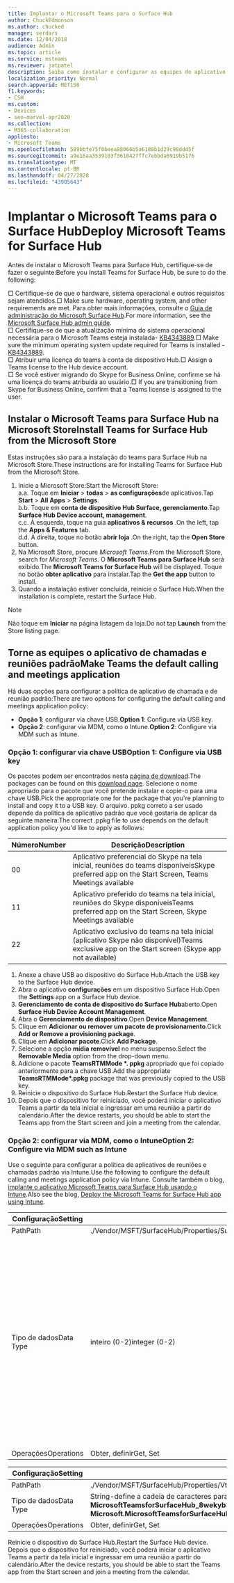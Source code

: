 ```yaml
---
title: Implantar o Microsoft Teams para o Surface Hub
author: ChuckEdmonson
ms.author: chucked
manager: serdars
ms.date: 12/04/2018
audience: Admin
ms.topic: article
ms.service: msteams
ms.reviewer: jatpatel
description: Saiba como instalar e configurar as equipes do aplicativo Surface Hub para que o Microsoft Teams seja o aplicativo de chamadas e reuniões padrão.
localization_priority: Normal
search.appverid: MET150
f1.keywords:
- CSH
ms.custom:
- Devices
- seo-marvel-apr2020
ms.collection:
- M365-collaboration
appliesto:
- Microsoft Teams
ms.openlocfilehash: 589bbfe75f0beea88066b5a6188b1d29c98ddd5f
ms.sourcegitcommit: a9e16aa3539103f3618427ffc7ebbda6919b5176
ms.translationtype: MT
ms.contentlocale: pt-BR
ms.lasthandoff: 04/27/2020
ms.locfileid: "43905643"
---
```

<a name="deploy-microsoft-teams-for-surface-hub"></a><span data-ttu-id="a02dd-103">Implantar o Microsoft Teams para o Surface Hub</span><span class="sxs-lookup"><span data-stu-id="a02dd-103">Deploy Microsoft Teams for Surface Hub</span></span>
======================================

<span data-ttu-id="a02dd-104">Antes de instalar o Microsoft Teams para Surface Hub, certifique-se de fazer o seguinte:</span><span class="sxs-lookup"><span data-stu-id="a02dd-104">Before you install Teams for Surface Hub, be sure to do the following:</span></span>

 <span data-ttu-id="a02dd-105">□ Certifique-se de que o hardware, sistema operacional e outros requisitos sejam atendidos.</span><span class="sxs-lookup"><span data-stu-id="a02dd-105">□ Make sure hardware, operating system, and other requirements are met.</span></span> <span data-ttu-id="a02dd-106">Para obter mais informações, consulte o [Guia de administração do Microsoft Surface Hub](https://docs.microsoft.com/surface-hub/).</span><span class="sxs-lookup"><span data-stu-id="a02dd-106">For more information, see the [Microsoft Surface Hub admin guide](https://docs.microsoft.com/surface-hub/).</span></span><br>
 <span data-ttu-id="a02dd-107">□ Certifique-se de que a atualização mínima do sistema operacional necessária para o Microsoft Teams esteja instalada- [KB4343889](https://support.microsoft.com/help/4343889).</span><span class="sxs-lookup"><span data-stu-id="a02dd-107">□ Make sure the minimum operating system update required for Teams is installed - [KB4343889](https://support.microsoft.com/help/4343889).</span></span><br>
 <span data-ttu-id="a02dd-108">□ Atribuir uma licença do teams à conta de dispositivo Hub.</span><span class="sxs-lookup"><span data-stu-id="a02dd-108">□ Assign a Teams license to the Hub device account.</span></span><br>
 <span data-ttu-id="a02dd-109">□ Se você estiver migrando do Skype for Business Online, confirme se há uma licença do teams atribuída ao usuário.</span><span class="sxs-lookup"><span data-stu-id="a02dd-109">□ If you are transitioning from Skype for Business Online, confirm that a Teams license is assigned to the user.</span></span>

## <a name="install-teams-for-surface-hub-from-the-microsoft-store"></a><span data-ttu-id="a02dd-110">Instalar o Microsoft Teams para Surface Hub na Microsoft Store</span><span class="sxs-lookup"><span data-stu-id="a02dd-110">Install Teams for Surface Hub from the Microsoft Store</span></span> 

<span data-ttu-id="a02dd-111">Estas instruções são para a instalação do teams para Surface Hub na Microsoft Store.</span><span class="sxs-lookup"><span data-stu-id="a02dd-111">These instructions are for installing Teams for Surface Hub from the Microsoft Store.</span></span> 
 
1. <span data-ttu-id="a02dd-112">Inicie a Microsoft Store:</span><span class="sxs-lookup"><span data-stu-id="a02dd-112">Start the Microsoft Store:</span></span><br>
   <span data-ttu-id="a02dd-113">a.</span><span class="sxs-lookup"><span data-stu-id="a02dd-113">a.</span></span> <span data-ttu-id="a02dd-114">Toque em **Iniciar** > **todas** > **as configurações**de aplicativos.</span><span class="sxs-lookup"><span data-stu-id="a02dd-114">Tap **Start** > **All Apps** > **Settings**.</span></span><br> <span data-ttu-id="a02dd-115">b.</span><span class="sxs-lookup"><span data-stu-id="a02dd-115">b.</span></span> <span data-ttu-id="a02dd-116">Toque em **conta de dispositivo Hub Surface, gerenciamento**.</span><span class="sxs-lookup"><span data-stu-id="a02dd-116">Tap **Surface Hub Device account, management**.</span></span><br>
   <span data-ttu-id="a02dd-117">c.</span><span class="sxs-lookup"><span data-stu-id="a02dd-117">c.</span></span> <span data-ttu-id="a02dd-118">À esquerda, toque na guia **aplicativos & recursos** .</span><span class="sxs-lookup"><span data-stu-id="a02dd-118">On the left, tap the **Apps & Features** tab.</span></span><br> <span data-ttu-id="a02dd-119">d.</span><span class="sxs-lookup"><span data-stu-id="a02dd-119">d.</span></span> <span data-ttu-id="a02dd-120">À direita, toque no botão **abrir loja** .</span><span class="sxs-lookup"><span data-stu-id="a02dd-120">On the right, tap the **Open Store** button.</span></span> 
2. <span data-ttu-id="a02dd-121">Na Microsoft Store, procure *Microsoft Teams*.</span><span class="sxs-lookup"><span data-stu-id="a02dd-121">From the Microsoft Store, search for *Microsoft Teams*.</span></span> <span data-ttu-id="a02dd-122">O **Microsoft Teams para Surface Hub** será exibido.</span><span class="sxs-lookup"><span data-stu-id="a02dd-122">The **Microsoft Teams for Surface Hub** will be displayed.</span></span> <span data-ttu-id="a02dd-123">Toque no botão **obter aplicativo** para instalar.</span><span class="sxs-lookup"><span data-stu-id="a02dd-123">Tap the **Get the app** button to install.</span></span>  
3. <span data-ttu-id="a02dd-124">Quando a instalação estiver concluída, reinicie o Surface Hub.</span><span class="sxs-lookup"><span data-stu-id="a02dd-124">When the installation is complete, restart the Surface Hub.</span></span> 

> [!NOTE]
> <span data-ttu-id="a02dd-125">Não toque em **Iniciar** na página listagem da loja.</span><span class="sxs-lookup"><span data-stu-id="a02dd-125">Do not tap **Launch** from the Store listing page.</span></span>

## <a name="make-teams-the-default-calling-and-meetings-application"></a><span data-ttu-id="a02dd-126">Torne as equipes o aplicativo de chamadas e reuniões padrão</span><span class="sxs-lookup"><span data-stu-id="a02dd-126">Make Teams the default calling and meetings application</span></span>
 
<span data-ttu-id="a02dd-127">Há duas opções para configurar a política de aplicativo de chamada e de reunião padrão:</span><span class="sxs-lookup"><span data-stu-id="a02dd-127">There are two options for configuring the default calling and meetings application policy:</span></span> 

- <span data-ttu-id="a02dd-128">**Opção 1**: configurar via chave USB.</span><span class="sxs-lookup"><span data-stu-id="a02dd-128">**Option 1**: Configure via USB key.</span></span> 
- <span data-ttu-id="a02dd-129">**Opção 2**: configurar via MDM, como o Intune.</span><span class="sxs-lookup"><span data-stu-id="a02dd-129">**Option 2**: Configure via MDM such as Intune.</span></span>
 
### <a name="option-1-configure-via-usb-key"></a><span data-ttu-id="a02dd-130">Opção 1: configurar via chave USB</span><span class="sxs-lookup"><span data-stu-id="a02dd-130">Option 1: Configure via USB key</span></span> 
 
<span data-ttu-id="a02dd-131">Os pacotes podem ser encontrados nesta [página de download](https://1drv.ms/f/s!ArcnbnREun0Vnp9Wps9MlWB-UJZw3g).</span><span class="sxs-lookup"><span data-stu-id="a02dd-131">The packages can be found on this [download page](https://1drv.ms/f/s!ArcnbnREun0Vnp9Wps9MlWB-UJZw3g).</span></span> <span data-ttu-id="a02dd-132">Selecione o nome apropriado para o pacote que você pretende instalar e copie-o para uma chave USB.</span><span class="sxs-lookup"><span data-stu-id="a02dd-132">Pick the appropriate one for the package that you're planning to install and copy it to a USB key.</span></span> <span data-ttu-id="a02dd-133">O arquivo. ppkg correto a ser usado depende da política de aplicativo padrão que você gostaria de aplicar da seguinte maneira:</span><span class="sxs-lookup"><span data-stu-id="a02dd-133">The correct .ppkg file to use depends on the default application policy you'd like to apply as follows:</span></span> 

|<span data-ttu-id="a02dd-134">Número</span><span class="sxs-lookup"><span data-stu-id="a02dd-134">Number</span></span>  |<span data-ttu-id="a02dd-135">Descrição</span><span class="sxs-lookup"><span data-stu-id="a02dd-135">Description</span></span>  |
|---------|---------|
|<span data-ttu-id="a02dd-136">0</span><span class="sxs-lookup"><span data-stu-id="a02dd-136">0</span></span>     | <span data-ttu-id="a02dd-137">Aplicativo preferencial do Skype na tela inicial, reuniões do teams disponíveis</span><span class="sxs-lookup"><span data-stu-id="a02dd-137">Skype preferred app on the Start Screen, Teams Meetings available</span></span>        |
|<span data-ttu-id="a02dd-138">1</span><span class="sxs-lookup"><span data-stu-id="a02dd-138">1</span></span>     | <span data-ttu-id="a02dd-139">Aplicativo preferido do teams na tela inicial, reuniões do Skype disponíveis</span><span class="sxs-lookup"><span data-stu-id="a02dd-139">Teams preferred app on the Start Screen, Skype Meetings available</span></span>        |
|<span data-ttu-id="a02dd-140">2</span><span class="sxs-lookup"><span data-stu-id="a02dd-140">2</span></span>     | <span data-ttu-id="a02dd-141">Aplicativo exclusivo do teams na tela inicial (aplicativo Skype não disponível)</span><span class="sxs-lookup"><span data-stu-id="a02dd-141">Teams exclusive app on the Start screen (Skype app not available)</span></span>        |
 
1. <span data-ttu-id="a02dd-142">Anexe a chave USB ao dispositivo do Surface Hub.</span><span class="sxs-lookup"><span data-stu-id="a02dd-142">Attach the USB key to the Surface Hub device.</span></span> 
2. <span data-ttu-id="a02dd-143">Abra o aplicativo **configurações** em um dispositivo Surface Hub.</span><span class="sxs-lookup"><span data-stu-id="a02dd-143">Open the **Settings** app on a Surface Hub device.</span></span> 
3. <span data-ttu-id="a02dd-144">**Gerenciamento de conta de dispositivo do Surface Hub**aberto.</span><span class="sxs-lookup"><span data-stu-id="a02dd-144">Open **Surface Hub Device Account Management**.</span></span>
4. <span data-ttu-id="a02dd-145">Abra o **Gerenciamento de dispositivo**.</span><span class="sxs-lookup"><span data-stu-id="a02dd-145">Open **Device Management**.</span></span> 
5. <span data-ttu-id="a02dd-146">Clique em **Adicionar ou remover um pacote de provisionamento**.</span><span class="sxs-lookup"><span data-stu-id="a02dd-146">Click **Add or Remove a provisioning package**.</span></span> 
6. <span data-ttu-id="a02dd-147">Clique em **Adicionar pacote**.</span><span class="sxs-lookup"><span data-stu-id="a02dd-147">Click **Add Package**.</span></span>
7. <span data-ttu-id="a02dd-148">Selecione a opção **mídia removível** no menu suspenso.</span><span class="sxs-lookup"><span data-stu-id="a02dd-148">Select the **Removable Media** option from the drop-down menu.</span></span> 
8. <span data-ttu-id="a02dd-149">Adicione o pacote <strong>TeamsRTMMode \*. ppkg</strong> apropriado que foi copiado anteriormente para a chave USB.</span><span class="sxs-lookup"><span data-stu-id="a02dd-149">Add the appropriate <strong>TeamsRTMMode\*.ppkg</strong> package that was previously copied to the USB key.</span></span> 
9. <span data-ttu-id="a02dd-150">Reinicie o dispositivo do Surface Hub.</span><span class="sxs-lookup"><span data-stu-id="a02dd-150">Restart the Surface Hub device.</span></span> 
10. <span data-ttu-id="a02dd-151">Depois que o dispositivo for reiniciado, você poderá iniciar o aplicativo Teams a partir da tela inicial e ingressar em uma reunião a partir do calendário.</span><span class="sxs-lookup"><span data-stu-id="a02dd-151">After the device restarts, you should be able to start the Teams app from the Start screen and join a meeting from the calendar.</span></span> 

### <a name="option-2-configure-via-mdm-such-as-intune"></a><span data-ttu-id="a02dd-152">Opção 2: configurar via MDM, como o Intune</span><span class="sxs-lookup"><span data-stu-id="a02dd-152">Option 2: Configure via MDM such as Intune</span></span> 

<span data-ttu-id="a02dd-153">Use o seguinte para configurar a política de aplicativos de reuniões e chamadas padrão via Intune.</span><span class="sxs-lookup"><span data-stu-id="a02dd-153">Use the following to configure the default calling and meetings application policy via Intune.</span></span> <span data-ttu-id="a02dd-154">Consulte também o blog, [implante o aplicativo Microsoft Teams para Surface Hub usando o Intune](https://y0av.me/2018/07/16/deploy-the-microsoft-teams-for-surface-hub-app-using-intune/).</span><span class="sxs-lookup"><span data-stu-id="a02dd-154">Also see the blog, [Deploy the Microsoft Teams for Surface Hub app using Intune](https://y0av.me/2018/07/16/deploy-the-microsoft-teams-for-surface-hub-app-using-intune/).</span></span>

|<span data-ttu-id="a02dd-155">Configuração</span><span class="sxs-lookup"><span data-stu-id="a02dd-155">Setting</span></span>   |<span data-ttu-id="a02dd-156">Valor</span><span class="sxs-lookup"><span data-stu-id="a02dd-156">Value</span></span>    |<span data-ttu-id="a02dd-157">Descrição</span><span class="sxs-lookup"><span data-stu-id="a02dd-157">Description</span></span>    |
|----------|---------|---------|
|<span data-ttu-id="a02dd-158">Path</span><span class="sxs-lookup"><span data-stu-id="a02dd-158">Path</span></span>      | <span data-ttu-id="a02dd-159">./Vendor/MSFT/SurfaceHub/Properties/SurfaceHubMeetingMode</span><span class="sxs-lookup"><span data-stu-id="a02dd-159">./Vendor/MSFT/SurfaceHub/Properties/SurfaceHubMeetingMode</span></span>        |
|<span data-ttu-id="a02dd-160">Tipo de dados</span><span class="sxs-lookup"><span data-stu-id="a02dd-160">Data Type</span></span> | <span data-ttu-id="a02dd-161">inteiro (0-2)</span><span class="sxs-lookup"><span data-stu-id="a02dd-161">integer (0-2)</span></span>   |<span data-ttu-id="a02dd-162">0-aplicativo preferido pelo Skype na tela inicial, reuniões do teams disponíveis</span><span class="sxs-lookup"><span data-stu-id="a02dd-162">0 - Skype preferred app on the Start Screen, Teams Meetings available</span></span><br><span data-ttu-id="a02dd-163">1-aplicativo preferencial para equipes na tela inicial, reuniões do Skype disponíveis</span><span class="sxs-lookup"><span data-stu-id="a02dd-163">1 - Teams preferred app on the Start Screen, Skype Meetings available</span></span><br><span data-ttu-id="a02dd-164">2-aplicativo exclusivo para equipes na tela inicial (aplicativo Skype não disponível)</span><span class="sxs-lookup"><span data-stu-id="a02dd-164">2 - Teams exclusive app on the Start screen (Skype app not available)</span></span> |
|<span data-ttu-id="a02dd-165">Operações</span><span class="sxs-lookup"><span data-stu-id="a02dd-165">Operations</span></span>| <span data-ttu-id="a02dd-166">Obter, definir</span><span class="sxs-lookup"><span data-stu-id="a02dd-166">Get, Set</span></span>        |

|<span data-ttu-id="a02dd-167">Configuração</span><span class="sxs-lookup"><span data-stu-id="a02dd-167">Setting</span></span>   |<span data-ttu-id="a02dd-168">Valor</span><span class="sxs-lookup"><span data-stu-id="a02dd-168">Value</span></span>    |
|----------|---------|
|<span data-ttu-id="a02dd-169">Path</span><span class="sxs-lookup"><span data-stu-id="a02dd-169">Path</span></span>      | <span data-ttu-id="a02dd-170">./Vendor/MSFT/SurfaceHub/Properties/VtcAppPackageId</span><span class="sxs-lookup"><span data-stu-id="a02dd-170">./Vendor/MSFT/SurfaceHub/Properties/VtcAppPackageId</span></span>        |
|<span data-ttu-id="a02dd-171">Tipo de dados</span><span class="sxs-lookup"><span data-stu-id="a02dd-171">Data Type</span></span> | <span data-ttu-id="a02dd-172">String-define a cadeia de caracteres para a ID do pacote do aplicativo Teams como **Microsoft. MicrosoftTeamsforSurfaceHub_8wekyb3d8bbwe! Teams**</span><span class="sxs-lookup"><span data-stu-id="a02dd-172">string - set string to Teams application package ID as **Microsoft.MicrosoftTeamsforSurfaceHub_8wekyb3d8bbwe!Teams**</span></span> |
|<span data-ttu-id="a02dd-173">Operações</span><span class="sxs-lookup"><span data-stu-id="a02dd-173">Operations</span></span>| <span data-ttu-id="a02dd-174">Obter, definir</span><span class="sxs-lookup"><span data-stu-id="a02dd-174">Get, Set</span></span>        |

<span data-ttu-id="a02dd-175">Reinicie o dispositivo do Surface Hub.</span><span class="sxs-lookup"><span data-stu-id="a02dd-175">Restart the Surface Hub device.</span></span> <span data-ttu-id="a02dd-176">Depois que o dispositivo for reiniciado, você poderá iniciar o aplicativo Teams a partir da tela inicial e ingressar em uma reunião a partir do calendário.</span><span class="sxs-lookup"><span data-stu-id="a02dd-176">After the device restarts, you should be able to start the Teams app from the Start screen and join a meeting from the calendar.</span></span>

